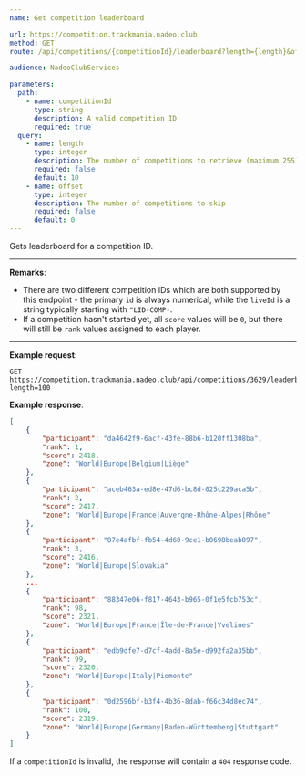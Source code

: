 ```yaml
---
name: Get competition leaderboard

url: https://competition.trackmania.nadeo.club
method: GET
route: /api/competitions/{competitionId}/leaderboard?length={length}&offset={offset}

audience: NadeoClubServices

parameters:
  path:
    - name: competitionId
      type: string
      description: A valid competition ID
      required: true
  query:
    - name: length
      type: integer
      description: The number of competitions to retrieve (maximum 255)
      required: false
      default: 10
    - name: offset
      type: integer
      description: The number of competitions to skip
      required: false
      default: 0
---
```


Gets leaderboard for a competition ID.

---

**Remarks**:
- There are two different competition IDs which are both supported by this endpoint - the primary `id` is always numerical, while the `liveId` is a string typically starting with `"LID-COMP-`.
- If a competition hasn't started yet, all `score` values will be `0`, but there will still be `rank` values assigned to each player.

---

**Example request**:
```plain
GET https://competition.trackmania.nadeo.club/api/competitions/3629/leaderboard?length=100
```

**Example response**:
```json
[
    {
        "participant": "da4642f9-6acf-43fe-88b6-b120ff1308ba",
        "rank": 1,
        "score": 2418,
        "zone": "World|Europe|Belgium|Liège"
    },
    {
        "participant": "aceb463a-ed8e-47d6-bc8d-025c229aca5b",
        "rank": 2,
        "score": 2417,
        "zone": "World|Europe|France|Auvergne-Rhône-Alpes|Rhône"
    },
    {
        "participant": "87e4afbf-fb54-4d60-9ce1-b0698beab097",
        "rank": 3,
        "score": 2416,
        "zone": "World|Europe|Slovakia"
    },
    ...
    {
        "participant": "88347e06-f817-4643-b965-0f1e5fcb753c",
        "rank": 98,
        "score": 2321,
        "zone": "World|Europe|France|Île-de-France|Yvelines"
    },
    {
        "participant": "edb9dfe7-d7cf-4add-8a5e-d992fa2a35bb",
        "rank": 99,
        "score": 2320,
        "zone": "World|Europe|Italy|Piemonte"
    },
    {
        "participant": "0d2596bf-b3f4-4b36-8dab-f66c34d8ec74",
        "rank": 100,
        "score": 2319,
        "zone": "World|Europe|Germany|Baden-Württemberg|Stuttgart"
    }
]
```

If a `competitionId` is invalid, the response will contain a `404` response code.
